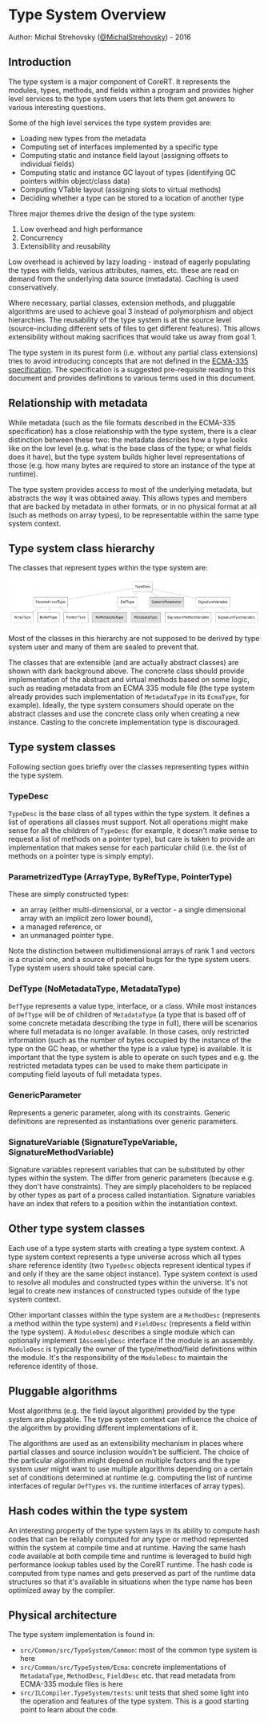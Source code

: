 # Type System Overview

Author: Michal Strehovsky ([@MichalStrehovsky](https://github.com/MichalStrehovsky)) - 2016

## Introduction

The type system is a major component of CoreRT. It represents the modules, types, methods, and fields within a program and provides higher level services to the type system users that lets them get answers to various interesting questions.

Some of the high level services the type system provides are:

* Loading new types from the metadata
* Computing set of interfaces implemented by a specific type
* Computing static and instance field layout (assigning offsets to individual fields)
* Computing static and instance GC layout of types (identifying GC pointers within object/class data)
* Computing VTable layout (assigning slots to virtual methods)
* Deciding whether a type can be stored to a location of another type

Three major themes drive the design of the type system:

1. Low overhead and high performance
2. Concurrency
3. Extensibility and reusability

Low overhead is achieved by lazy loading - instead of eagerly populating the types with fields, various attributes, names, etc. these are read on demand from the underlying data source (metadata). Caching is used conservatively.

Where necessary, partial classes, extension methods, and pluggable algorithms are used to achieve goal 3 instead of polymorphism and object hierarchies. The reusability of the type system is at the source level (source-including different sets of files to get different features). This allows extensibility without making sacrifices that would take us away from goal 1.

The type system in its purest form (i.e. without any partial class extensions) tries to avoid introducing concepts that are not defined in the [ECMA-335 specification](http://www.ecma-international.org/publications/standards/Ecma-335.htm). The specification is a suggested pre-requisite reading to this document and provides definitions to various terms used in this document.

## Relationship with metadata

While metadata (such as the file formats described in the ECMA-335 specification) has a close relationship with the type system, there is a clear distinction between these two: the metadata describes how a type looks like on the low level (e.g. what is the base class of the type; or what fields does it have), but the type system builds higher level representations of those (e.g. how many bytes are required to store an instance of the type at runtime).

The type system provides access to most of the underlying metadata, but abstracts the way it was obtained away. This allows types and members that are backed by metadata in other formats, or in no physical format at all (such as methods on array types), to be representable within the same type system context.

## Type system class hierarchy

The classes that represent types within the type system are:

![hierarchy](../images/typesystem-hierarchy.png)

Most of the classes in this hierarchy are not supposed to be derived by type system user and many of them are sealed to prevent that.

The classes that are extensible (and are actually abstract classes) are shown with dark background above. The concrete class should provide implementation of the abstract and virtual methods based on some logic, such as reading metadata from an ECMA 335 module file (the type system already provides such implementation of `MetadataType` in its `EcmaType`, for example). Ideally, the type system consumers should operate on the abstract classes and use the concrete class only when creating a new instance. Casting to the concrete implementation type is discouraged.

## Type system classes

Following section goes briefly over the classes representing types within the type system.

### TypeDesc

`TypeDesc` is the base class of all types within the type system. It defines a list of operations all classes must support. Not all operations might make sense for all the children of `TypeDesc` (for example, it doesn't make sense to request a list of methods on a pointer type), but care is taken to provide an implementation that makes sense for each particular child (i.e. the list of methods on a pointer type is simply empty).

### ParametrizedType (ArrayType, ByRefType, PointerType)

These are simply constructed types:

* an array (either multi-dimensional, or a vector - a single dimensional array with an implicit zero lower bound),
* a managed reference, or
* an unmanaged pointer type.

Note the distinction between multidimensional arrays of rank 1 and vectors is a crucial one, and a source of potential bugs for the type system users. Type system users should take special care.

### DefType (NoMetadataType, MetadataType)

`DefType` represents a value type, interface, or a class. While most instances of `DefType` will be of children of `MetadataType` (a type that is based off of some concrete metadata describing the type in full), there will be scenarios where full metadata is no longer available. In those cases, only restricted information (such as the number of bytes occupied by the instance of the type on the GC heap, or whether the type is a value type) is available. It is important that the type system is able to operate on such types and e.g. the restricted metadata types can be used to make them participate in computing field layouts of full metadata types.

### GenericParameter

Represents a generic parameter, along with its constraints. Generic definitions are represented as instantiations over generic parameters.

### SignatureVariable (SignatureTypeVariable, SignatureMethodVariable)

Signature variables represent variables that can be substituted by other types within the system. The differ from generic parameters (because e.g. they don't have constraints). They are simply placeholders to be replaced by other types as part of a process called instantiation. Signature variables have an index that refers to a position within the instantiation context.

## Other type system classes

Each use of a type system starts with creating a type system context. A type system context represents a type universe across which all types share reference identity (two `TypeDesc` objects represent identical types if and only if they are the same object instance). Type system context is used to resolve all modules and constructed types within the universe. It's not legal to create new instances of constructed types outside of the type system context.

Other important classes within the type system are a `MethodDesc` (represents a method within the type system) and `FieldDesc` (represents a field within the type system). A `ModuleDesc` describes a single module which can optionally implement `IAssemblyDesc` interface if the module is an assembly. `ModuleDesc` is typically the owner of the type/method/field definitions within the module. It's the responsibility of the `ModuleDesc` to maintain the reference identity of those.

## Pluggable algorithms

Most algorithms (e.g. the field layout algorithm) provided by the type system are pluggable. The type system context can influence the choice of the algorithm by providing different implementations of it.

The algorithms are used as an extensibility mechanism in places where partial classes and source inclusion wouldn't be sufficient. The choice of the particular algorithm might depend on multiple factors and the type system user might want to use multiple algorithms depending on a certain set of conditions determined at runtime (e.g. computing the list of runtime interfaces of regular `DefTypes` vs. the runtime interfaces of array types).

## Hash codes within the type system

An interesting property of the type system lays in its ability to compute hash codes that can be reliably computed for any type or method represented within the system at compile time and at runtime. Having the same hash code available at both compile time and runtime is leveraged to build high performance lookup tables used by the CoreRT runtime. The hash code is computed from type names and gets preserved as part of the runtime data structures so that it's available in situations when the type name has been optimized away by the compiler.

## Physical architecture

The type system implementation is found in:
* `src/Common/src/TypeSystem/Common`: most of the common type system is here
* `src/Common/src/TypeSystem/Ecma`: concrete implementations of `MetadataType`, `MethodDesc`, `FieldDesc` etc. that read metadata from ECMA-335 module files is here
* `src/ILCompiler.TypeSystem/tests`: unit tests that shed some light into the operation and features of the type system. This is a good starting point to learn about the code.